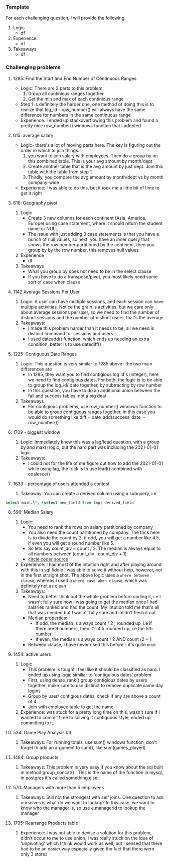 
### Template
For each challenging question, I will provide the following:

1. Logic
	- df
2. Experience
	- df
3. Takeaways
	- df

### Challenging problems
1. 1285: Find the Start and End Number of Continuous Ranges
	- Logic: There are 2 parts to this problem:
		1. Group all continious ranges together
		2. Get the min and max of each continious range
	- Step 1 is definitely the harder one, one method of doing this is to realize that log_id - row_number() will always have the same difference for numbers in the same continuous range 
	- Experience: I ended up stackoverflowing this problem and found a pretty nice row_number() windows function that I adopted

2. 615: average salary
	- Logic- there's a lot of moving parts here. The key is figuring out the order in which to join things.
		1. you want to join salary with employees. Then do a group by on this combined table. This is your avg amount by month/dept
		2. Create another table that is the avg amount by just dept. Join this table with the table from step 1
		3. Thirdly, you compare the avg amount by month/dept vs by month company-wide
	- Experience: I was able to do this, but it took me a little bit of time to get it right

3. 618: Geography pivot
	1. Logic
		- Create 3 new columns for each continent (Asia, America, Europe) using case statement, where it should return the student name or NULL
		- The issue with just adding 3 case statements is that you have a bunch of null values, so next, you have an inner query that shows the row number partitioned by the continent, then you group by by the row number, this removes null values
	2. Experience
		- df
	3. Takeaways
		- What you group by does not need to be in the select clause
		- If you have to do a transpose/pivot, you most likely need some sort of case when clause 

4. 1142 Average Sessions Per User
	1. Logic: A user can have multiple sessions, and each session can have multiple activities. Notice the grain is activities, but we care only about average sessions per user, so we need to find the number of distinct sessions and the number of distinct users, that's the average
	2. Takeaways: 
		- I made this problem harder than it needs to be, all we need is distinct command for sessions and users
		- I used dateadd() function, which ends up needing an extra condition, better is to use datediff()

5. 1225: Contiguous Date Ranges
	1. Logic: This question is very similar to 1285 above- the two main differences are
		- In 1285, they want you to find contigious log id's (integer), here we need to find contigious dates. For both, the logic is to be able to group the log_id/ date together, by subtracting by row number 
		- In this question, you have to do an additional union between the fail and success tables, not a big deal 
	2. Takeaways
		- For contigious problems, use row_number() windows function to be able to group contiguous ranges together, in this case you would do something like diff = date_add(success_date, - row_number())

6. 1709 - biggest window
	1. Logic: Immediately knew this was a lag/lead question, with a group by and max() logic, but the hard part was including the 2021-01-01 logic
	2. Takeaways:
		- I could not for the life of me figure out how to add the 2021-01-01 while using lag, the trick is to use lead() combined with coalesce()

7. 1633 - percentage of users attended a contest
	1. Takeaway: You can create a derived column using a subquery, i.e 
``` sql
select main.\*, (select new_field from tmp) derived_field
```

8. 596: Median Salary
	1. Logic:
		-  You need to rank the rows on salary partitioned by company
		- You also need the count partitioned by company. The trick here is to divide the count by 2, if odd, you will get a number like 4.5, if even you will get a round number like 5.
		- So lets say count_div = count / 2. The median is always equal to all numbers between (count_div , count_div + 1)
		- [circle coder source](https://circlecoder.com/median-employee-salary/)
	2. Experience: I had most of the intuition right and after playing around with this in sql fiddle I was able to solve it without help, however, not in the first straight shot. The above logic uses a `where between clause`, whereas I used a `where case when clause`, which was definitely not as clean
	3.  Takeaways:
		- Need to better think out the whole problem before coding it, i.e I wasn't fully sure how I was going to get the median once I had salaries ranked and had the count. My intution told me that's all that was needed but I wasn't fully sure and I didn't flesh it out.
		- Median properties:
			- If odd, the median is always count / 2 , rounded up, i.e if there are 9 numbers, then it's 4.5 rounded  up, i.e the 5th number
			- If even, the median is always count / 2 AND count /2 + 1
		- Between clause, I have never used this before - it's quite nice
9. 1454: active users
	1. Logic
		- This problem is tough! I feel like it should be classified as hard. I ended up using logic similiar to 'contiguious dates' problem
		- First, using dense_rank() group contigious dates by users together, make sure to use distinct to remove duplicate same day logins 
		- Group by user/ contigious dates, check if any are above a count of 4
		- Join with employee table to get the name
	2. Experience: was stuck for a pretty long time on this, wasn't sure if I wanted to commit time to solving it contiguous style, ended up committing to it.
10. 534: Game Play Analysis #3
	1. Takeaways: For running totals, use sum() windows function, don't forget to add an argument to sum(), like sum(games_played)

11. 1484: Group products
	1. Takeaways: This problem is very easy if you know about the sql built in method group_concat() . This is the name of the function in mysql, in postgres it's called something else.

12. 570: Managers with more than 5 employees
	1. Takeaways: Still not the strongest with self joins. One question to ask ourselves is what do we want to lookup? In this case, we want to know who the manager is, so use e.managerid to lookup the manager

13. 1795: Rearrange Products table
	1. Experience: I was not able to devise a solution for this problem, didn't occur to me to use union, I was really stuck on the idea of 'unpivoting' which I think would work as well, but I sensed that there had to be an easier way especially given the fact that there were only 3 stores
